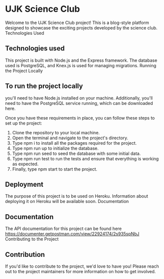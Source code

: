 # UJK Science Club

Welcome to the UJK Science Club project! This is a blog-style platform designed to showcase the exciting projects developed by the science club.
Technologies Used

## Technologies used

This project is built with Node.js and the Express framework. The database used is PostgreSQL, and Knex.js is used for managing migrations.
Running the Project Locally

## To run the project locally 

you'll need to have Node.js installed on your machine. Additionally, you'll need to have the PostgreSQL service running, which can be downloaded here.

Once you have these requirements in place, you can follow these steps to set up the project:

1. Clone the repository to your local machine.
2. Open the terminal and navigate to the project's directory.
3. Type npm i to install all the packages required for the project.
4. Type npm run up to initialize the database.
5. Type npm run seed to seed the database with some initial data.
6. Type npm run test to run the tests and ensure that everything is working as expected.
7. Finally, type npm start to start the project.

## Deployment

The purpose of this project is to be used on Heroku. Information about deploying it on Heroku will be available soon.
Documentation 

## Documentation

The API documentation for this project can be found here https://documenter.getpostman.com/view/22924174/2s935spNbJ
Contributing to the Project

## Contribution

If you'd like to contribute to the project, we'd love to have you! Please reach out to the project maintainers for more information on how to get involved.
